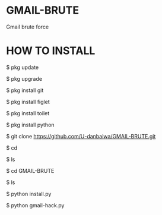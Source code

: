 # GMAIL-BRUTE
Gmail brute force 

# HOW TO INSTALL
$ pkg update

$ pkg upgrade

$ pkg install git

$ pkg install figlet

$ pkg install toilet

$ pkg install python

$ git clone https://github.com/U-danbaiwa/GMAIL-BRUTE.git

$ cd

$ ls

$ cd GMAIL-BRUTE

$ ls

$ python install.py

$ python gmail-hack.py


